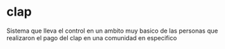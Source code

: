 # clap
Sistema que lleva el control en un ambito muy basico de las personas que realizaron el pago del clap en una comunidad en especifico
